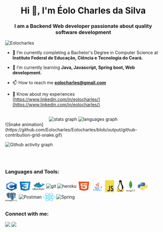 <h1 align="center">Hi 👋, I'm Éolo Charles da Silva</h1>
<h3 align="center">I am a Backend Web developer passionate about quality software development</h3>

<p align="left"> <img src="https://komarev.com/ghpvc/?username=Eolocharles&label=Profile%20views&color=0e75b6&style=flat" alt="Eolocharles" /> </p>

- 🔭 I’m currently completing a Bachelor's Degree in Computer Science at **Instituto Federal de Educação, Ciência e Tecnologia do Ceará.**

- 🌱 I’m currently learning **Java, Javascript, Spring boot, Web development.**

- 📫 How to reach me **eolocharles@gmail.com**

- 📄 Know about my experiences [https://www.linkedin.com/in/eolocharles/](https://www.linkedin.com/in/eolocharles/)

## 

<div align="center">
  <img src="https://github-readme-stats.vercel.app/api?hide_title=false&hide_rank=false&show_icons=true&include_all_commits=true&count_private=true&disable_animations=false&theme=dark&locale=en&hide_border=false&username=Eolocharles" height="150" alt="stats graph"  />
  <img src="https://github-readme-stats.vercel.app/api/top-langs?locale=en&hide_title=false&layout=compact&card_width=320&langs_count=5&theme=dark&hide_border=false&username=Eolocharles" height="150" alt="languages graph"  />
</div>
![Snake animation](https://github.com/Eolocharles/Eolocharles/blob/output/github-contribution-grid-snake.gif)


![Github activity graph](https://github-readme-activity-graph.cyclic.app/graph?username=Eolocharles&theme=gotham)

##
<div style="display: inline_block"><br>
<h3 align="left">Languages and Tools:</h3>
  <img align="center" alt="C" height="30" width="40" src="https://raw.githubusercontent.com/devicons/devicon/master/icons/c/c-original.svg">
  <img align="center" alt="CSS" height="30" width="40" src="https://raw.githubusercontent.com/devicons/devicon/master/icons/css3/css3-original.svg">
  <img align="center" alt="docker" height="30" width="40" src="https://raw.githubusercontent.com/devicons/devicon/master/icons/docker/docker-original-wordmark.svg">
  <img align="center" alt="git" height="30" width="40" src="https://www.vectorlogo.zone/logos/git-scm/git-scm-icon.svg">     
  <img align="center" alt="heroku" height="30" width="40"src="https://www.vectorlogo.zone/logos/heroku/heroku-icon.svg">
  <img align="center" alt="HTML" height="30" width="40" src="https://raw.githubusercontent.com/devicons/devicon/master/icons/html5/html5-original.svg">
  <img align="center" alt="java" width="40" height="30" src="https://raw.githubusercontent.com/devicons/devicon/master/icons/java/java-original.svg">   
  <img align="center" alt="javascript" width="30" height="40" src="https://raw.githubusercontent.com/devicons/devicon/master/icons/javascript/javascript-original.svg">
  <img align="center" alt="Linux" width="30" height="40" src="https://raw.githubusercontent.com/devicons/devicon/master/icons/linux/linux-original.svg" alt="linux">
  <img align="center" alt="mongodb" width="30" height="40" src="https://raw.githubusercontent.com/devicons/devicon/master/icons/mongodb/mongodb-original-wordmark.svg">
  <img align="center" alt="Python" height="30" width="40" src="https://raw.githubusercontent.com/devicons/devicon/master/icons/python/python-original.svg">
  <img align="center" alt="Postgres" height="30" width="40" src="https://raw.githubusercontent.com/devicons/devicon/master/icons/postgresql/postgresql-original-wordmark.svg">
   <img align="center" alt="Postman" height="30" width="30" src="https://www.vectorlogo.zone/logos/getpostman/getpostman-icon.svg">
  <img align="center" alt="React" height="30" width="40" src="https://raw.githubusercontent.com/devicons/devicon/master/icons/react/react-original.svg">
  <img align="center" alt="Spring" height="30" width="30" src="https://www.vectorlogo.zone/logos/springio/springio-icon.svg" alt="spring">
</div>
  
 ##
<h3 align="left">Connect with me:</h3>
<div> 
  <a href = "eolocharles@gmail.com"><img src="https://img.shields.io/badge/-Gmail-%23333?style=for-the-badge&logo=gmail&logoColor=white" target="_blank"></a>
  <a href="https://www.linkedin.com/in/eolocharles" target="_blank"><img src="https://img.shields.io/badge/-LinkedIn-%230077B5?style=for-the-badge&logo=linkedin&logoColor=white" target="_blank"></a> 
 
 
 
</div>
<!---
Eolocharles/Eolocharles is a ✨ special ✨ repository because its `README.md` (this file) appears on your GitHub profile.
You can click the Preview link to take a look at your changes.
--->
